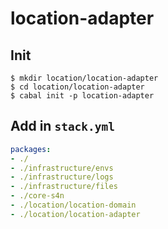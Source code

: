 # location-adapter

## Init
```shell
$ mkdir location/location-adapter
$ cd location/location-adapter
$ cabal init -p location-adapter
```

## Add in `stack.yml`
```yaml
packages:
- ./
- ./infrastructure/envs
- ./infrastructure/logs
- ./infrastructure/files
- ./core-s4n
- ./location/location-domain
- ./location/location-adapter
```